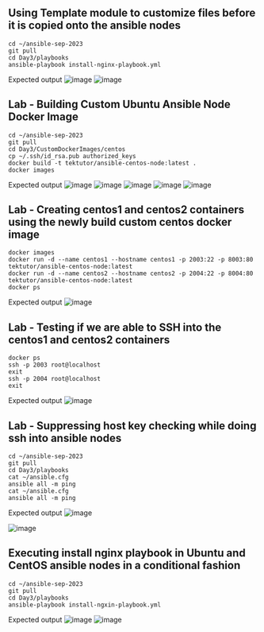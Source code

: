 ## Using Template module to customize files before it is copied onto the ansible nodes
```
cd ~/ansible-sep-2023
git pull
cd Day3/playbooks
ansible-playbook install-nginx-playbook.yml
```

Expected output
![image](https://github.com/tektutor/ansible-sep-2023/assets/12674043/1348fd18-dca0-45f9-9edc-21076c2d9cf3)
![image](https://github.com/tektutor/ansible-sep-2023/assets/12674043/908b4c6e-32fc-4a56-a4da-ccb35da14624)

## Lab - Building Custom Ubuntu Ansible Node Docker Image
```
cd ~/ansible-sep-2023
git pull
cd Day3/CustomDockerImages/centos
cp ~/.ssh/id_rsa.pub authorized_keys
docker build -t tektutor/ansible-centos-node:latest .
docker images
```

Expected output
![image](https://github.com/tektutor/ansible-sep-2023/assets/12674043/5798b6d4-8a74-4727-bc5f-7b0d581f911b)
![image](https://github.com/tektutor/ansible-sep-2023/assets/12674043/aa1a2846-7f61-4508-ac60-4bb9e628eafe)
![image](https://github.com/tektutor/ansible-sep-2023/assets/12674043/364387fc-3ad4-4fe9-8f58-e473aeca24c4)
![image](https://github.com/tektutor/ansible-sep-2023/assets/12674043/95acb054-0aaf-4909-94fd-c8bbd6442d5f)
![image](https://github.com/tektutor/ansible-sep-2023/assets/12674043/27a0d0b8-0943-4460-beaf-b243774e321b)

## Lab - Creating centos1 and centos2 containers using the newly build custom centos docker image
```
docker images
docker run -d --name centos1 --hostname centos1 -p 2003:22 -p 8003:80 tektutor/ansible-centos-node:latest
docker run -d --name centos2 --hostname centos2 -p 2004:22 -p 8004:80 tektutor/ansible-centos-node:latest
docker ps
```
Expected output
![image](https://github.com/tektutor/ansible-sep-2023/assets/12674043/19b9a5c6-c594-447f-be03-579f5b02c938)

## Lab - Testing if we are able to SSH into the centos1 and centos2 containers
```
docker ps
ssh -p 2003 root@localhost
exit
ssh -p 2004 root@localhost
exit
```

Expected output
![image](https://github.com/tektutor/ansible-sep-2023/assets/12674043/e356e05b-de00-44ef-9a1a-73694760d771)

## Lab - Suppressing host key checking while doing ssh into ansible nodes
```
cd ~/ansible-sep-2023
git pull
cd Day3/playbooks
cat ~/ansible.cfg
ansible all -m ping
cat ~/ansible.cfg
ansible all -m ping
```

Expected output
![image](https://github.com/tektutor/ansible-sep-2023/assets/12674043/9688c1fd-b30d-4510-8b3a-71de5fcf27ee)

![image](https://github.com/tektutor/ansible-sep-2023/assets/12674043/093cc89c-25f7-40c3-befb-f30f386970e0)

## Executing install nginx playbook in Ubuntu and CentOS ansible nodes in a conditional fashion
```
cd ~/ansible-sep-2023
git pull
cd Day3/playbooks
ansible-playbook install-ngxin-playbook.yml
```

Expected output
![image](https://github.com/tektutor/ansible-sep-2023/assets/12674043/ab70c95d-2ee4-4038-9b65-047120a31685)
![image](https://github.com/tektutor/ansible-sep-2023/assets/12674043/632ebd9d-0fd0-40a6-9e75-5ec46ca8dc28)
